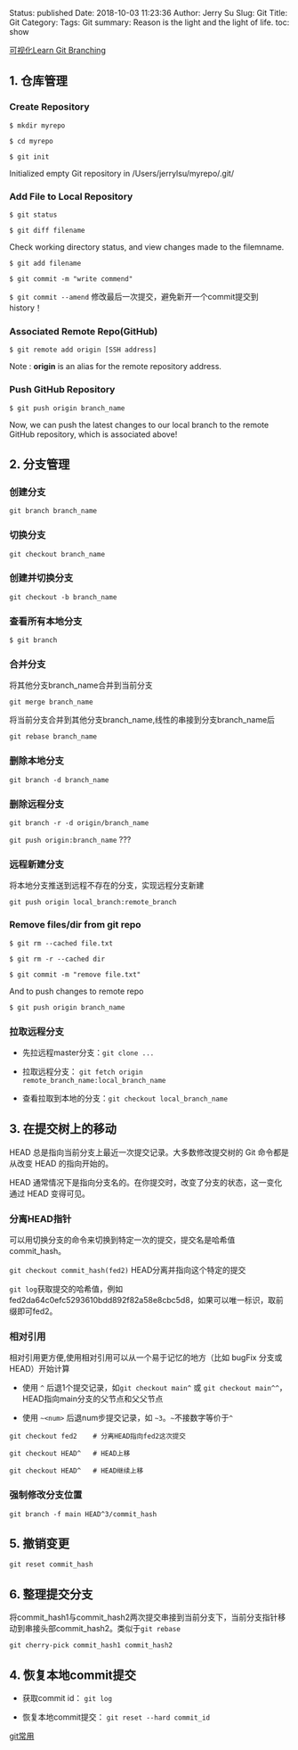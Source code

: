 Status: published
Date: 2018-10-03 11:23:36
Author: Jerry Su
Slug: Git
Title: Git
Category: 
Tags: Git
summary: Reason is the light and the light of life.
toc: show

[可视化Learn Git Branching](https://learngitbranching.js.org/?locale=zh_CN)

## 1. 仓库管理
 
### Create Repository

`$ mkdir myrepo`

`$ cd myrepo` 

`$ git init`

Initialized empty Git repository in /Users/jerrylsu/myrepo/.git/

### Add File to Local Repository

`$ git status`

`$ git diff filename`

Check working directory status, and view changes made to the filemname.

`$ git add filename`

`$ git commit -m "write commend"`

`$ git commit --amend`  修改最后一次提交，避免新开一个commit提交到history！

### Associated Remote Repo(GitHub)

`$ git remote add origin [SSH address]`

Note : **origin** is an alias for the remote repository address. 

### Push GitHub Repository

`$ git push origin branch_name`

Now, we can push the latest changes to our local branch to the remote GitHub repository, which is associated above!

## 2. 分支管理

### 创建分支

`git branch branch_name`


### 切换分支

`git checkout branch_name`

### 创建并切换分支

`git checkout -b branch_name`

### 查看所有本地分支

`$ git branch`

### 合并分支

将其他分支branch_name合并到当前分支

`git merge branch_name`

将当前分支合并到其他分支branch_name,线性的串接到分支branch_name后

`git rebase branch_name`

### 删除本地分支

`git branch -d branch_name`

### 删除远程分支

`git branch -r -d origin/branch_name`

`git push origin:branch_name` ???

### 远程新建分支

将本地分支推送到远程不存在的分支，实现远程分支新建

`git push origin local_branch:remote_branch`


### Remove files/dir from git repo

`$ git rm --cached file.txt`

`$ git rm -r --cached dir`

`$ git commit -m "remove file.txt"`

And to push changes to remote repo

`$ git push origin branch_name`  

### 拉取远程分支

- 先拉远程master分支：`git clone ...`

- 拉取远程分支： `git fetch origin remote_branch_name:local_branch_name`

- 查看拉取到本地的分支：`git checkout local_branch_name`

## 3. 在提交树上的移动

HEAD 总是指向当前分支上最近一次提交记录。大多数修改提交树的 Git 命令都是从改变 HEAD 的指向开始的。

HEAD 通常情况下是指向分支名的。在你提交时，改变了分支的状态，这一变化通过 HEAD 变得可见。

### 分离HEAD指针

可以用切换分支的命令来切换到特定一次的提交，提交名是哈希值commit_hash。

`git checkout commit_hash(fed2)` HEAD分离并指向这个特定的提交

`git log`获取提交的哈希值，例如fed2da64c0efc5293610bdd892f82a58e8cbc5d8，如果可以唯一标识，取前缀即可fed2。

### 相对引用

相对引用更方便,使用相对引用可以从一个易于记忆的地方（比如 bugFix 分支或 HEAD）开始计算

- 使用 `^` 后退1个提交记录，如`git checkout main^` 或 `git checkout main^^`，HEAD指向main分支的父节点和父父节点

- 使用 `~<num>` 后退num步提交记录，如 `~3`。`~`不接数字等价于`^`
    
```
git checkout fed2    # 分离HEAD指向fed2这次提交

git checkout HEAD^   # HEAD上移
    
git checkout HEAD^   # HEAD继续上移

```

### 强制修改分支位置

`git branch -f main HEAD^3/commit_hash`

## 5. 撤销变更

`git reset commit_hash`

## 6. 整理提交分支

将commit_hash1与commit_hash2两次提交串接到当前分支下，当前分支指针移动到串接头部commit_hash2。类似于`git rebase`

`git cherry-pick commit_hash1 commit_hash2`

## 4. 恢复本地commit提交

- 获取commit id： `git log`

- 恢复本地commit提交： `git reset --hard commit_id`

[git常用](https://mp.weixin.qq.com/s/VdeQpFCL3GGsfOKrIRW6Hw)

